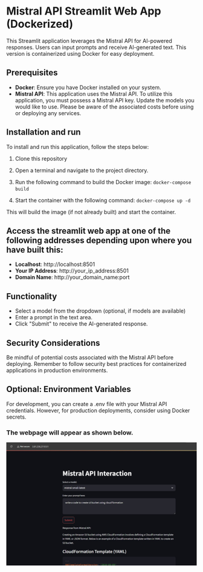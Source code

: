 # Mistral API Streamlit Web App (Dockerized)
This Streamlit application leverages the Mistral API for AI-powered responses. Users can input prompts and receive AI-generated text. This version is containerized using Docker for easy deployment.

## Prerequisites
- **Docker**: Ensure you have Docker installed on your system.
- **Mistral API**:  This application uses the Mistral API. To utilize this application, you must possess a Mistral API key. Update the models you would like to use. Please be aware of the associated costs before using or deploying any services.

## Installation and run
To install and run this application, follow the steps below:

1. Clone this repository

2. Open a terminal and navigate to the project directory. 

3. Run the following command to build the Docker image:
  `docker-compose build`
  
4. Start the container with the following command:
  `docker-compose up -d`  
 
  This will build the image (if not already built) and start the container.

## Access the streamlit web app at one of the following addresses depending upon where you have built this:
- **Localhost**: http://localhost:8501
- **Your IP Address**:  http://your_ip_address:8501
- **Domain Name**: http://your_domain_name:port

## Functionality
- Select a model from the dropdown (optional, if models are available)
- Enter a prompt in the text area.
- Click "Submit" to receive the AI-generated response.

## Security Considerations
Be mindful of potential costs associated with the Mistral API before deploying. Remember to follow security best practices for containerized applications in production environments.

## Optional: Environment Variables
For development, you can create a .env file with your Mistral API credentials. However, for production deployments, consider using Docker secrets.

### The webpage will appear as shown below. 
![Gen AI using Mistral API](1.jpg)


  